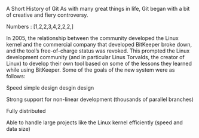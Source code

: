 A Short History of Git
As with many great things in life, Git began with a bit of creative  and fiery controversy.


Numbers : [1,2,2,3,4,2,2,2,]

In 2005, the relationship between the community  developed the Linux kernel and the commercial company that developed BitKeeper broke down, and the tool’s free-of-charge status was revoked. This prompted the Linux development community (and in particular Linus Torvalds, the creator of Linux) to develop their own tool based on some of the lessons they learned while using BitKeeper. Some of the goals of the new system were as follows:

Speed
simple design desgin  design

Strong support for non-linear development (thousands of parallel branches)

Fully distributed

Able to handle large projects like the Linux kernel efficiently (speed and data size)